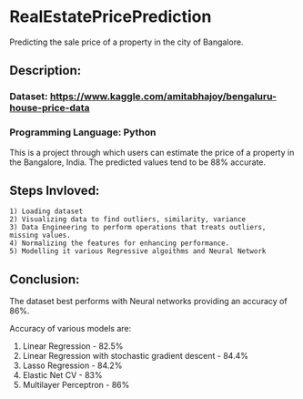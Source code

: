 # RealEstatePricePrediction
Predicting the sale price of a property in the city of Bangalore. 

## Description:
 ### Dataset: https://www.kaggle.com/amitabhajoy/bengaluru-house-price-data
 ### Programming Language: Python
 This is a project through which users can estimate the price of a property in the Bangalore, India. The predicted values tend to be 88% accurate.
 
## Steps Invloved:
    1) Loading dataset
    2) Visualizing data to find outliers, similarity, variance
    3) Data Engineering to perform operations that treats outliers, missing values.
    4) Normalizing the features for enhancing performance.
    5) Modelling it various Regressive algoithms and Neural Network
    
## Conclusion:
  The dataset best performs with Neural networks providing an accuracy of 86%.
  
  Accuracy of various models are:
  1) Linear Regression  -  82.5%
  2) Linear Regression with stochastic gradient descent - 84.4%
  3) Lasso Regression - 84.2%
  4) Elastic Net CV - 83%
  5) Multilayer Perceptron - 86%
